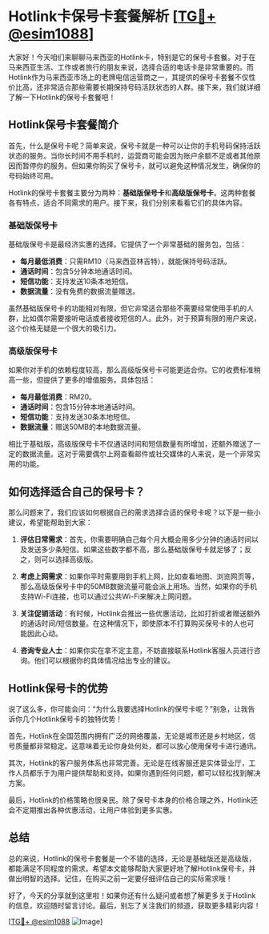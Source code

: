 # Hotlink卡保号卡套餐解析 [[TG💪+ @esim1088](https://t.me/s/esim1088)]

大家好！今天咱们来聊聊马来西亚的Hotlink卡，特别是它的保号卡套餐。对于在马来西亚生活、工作或者旅行的朋友来说，选择合适的电话卡是非常重要的。而Hotlink作为马来西亚市场上的老牌电信运营商之一，其提供的保号卡套餐不仅性价比高，还非常适合那些需要长期保持号码活跃状态的人群。接下来，我们就详细了解一下Hotlink的保号卡套餐吧！

## Hotlink保号卡套餐简介

首先，什么是保号卡呢？简单来说，保号卡就是一种可以让你的手机号码保持活跃状态的服务。当你长时间不用手机时，运营商可能会因为账户余额不足或者其他原因而暂停你的服务。但如果你购买了保号卡，就可以避免这种情况发生，确保你的号码始终可用。

Hotlink的保号卡套餐主要分为两种：**基础版保号卡**和**高级版保号卡**。这两种套餐各有特点，适合不同需求的用户。接下来，我们分别来看看它们的具体内容。

### 基础版保号卡

基础版保号卡是最经济实惠的选择。它提供了一个非常基础的服务包，包括：

- **每月最低消费**：只需RM10（马来西亚林吉特），就能保持号码活跃。
- **通话时间**：包含5分钟本地通话时间。
- **短信功能**：支持发送10条本地短信。
- **数据流量**：没有免费的数据流量赠送。

虽然基础版保号卡的功能相对有限，但它非常适合那些不需要经常使用手机的人群，比如偶尔需要接听电话或者接收短信的人。此外，对于预算有限的用户来说，这个价格无疑是一个很大的吸引力。

### 高级版保号卡

如果你对手机的依赖程度较高，那么高级版保号卡可能更适合你。它的收费标准稍高一些，但提供了更多的增值服务。具体包括：

- **每月最低消费**：RM20。
- **通话时间**：包含15分钟本地通话时间。
- **短信功能**：支持发送30条本地短信。
- **数据流量**：赠送50MB的本地数据流量。

相比于基础版，高级版保号卡不仅通话时间和短信数量有所增加，还额外赠送了一定的数据流量。这对于需要偶尔上网查看邮件或社交媒体的人来说，是一个非常实用的功能。

## 如何选择适合自己的保号卡？

那么问题来了，我们应该如何根据自己的需求选择合适的保号卡呢？以下是一些小建议，希望能帮助到大家：

1. **评估日常需求**：首先，你需要明确自己每个月大概会用多少分钟的通话时间以及发送多少条短信。如果这些数字都不高，那么基础版保号卡就足够了；反之，则可以选择高级版。

2. **考虑上网需求**：如果你平时需要用到手机上网，比如查看地图、浏览网页等，那么高级版保号卡中的50MB数据流量可能会派上用场。当然，如果你的手机支持Wi-Fi连接，也可以通过公共Wi-Fi来解决上网问题。

3. **关注促销活动**：有时候，Hotlink会推出一些优惠活动，比如打折或者赠送额外的通话时间/短信数量。在这种情况下，即使原本不打算购买保号卡的人也可能因此心动。

4. **咨询专业人士**：如果你实在拿不定主意，不妨直接联系Hotlink客服人员进行咨询。他们可以根据你的具体情况给出专业的建议。

## Hotlink保号卡的优势

说了这么多，你可能会问：“为什么我要选择Hotlink的保号卡呢？”别急，让我告诉你几个Hotlink保号卡的独特优势！

首先，Hotlink在全国范围内拥有广泛的网络覆盖，无论是城市还是乡村地区，信号质量都非常稳定。这意味着无论你身处何处，都可以放心使用保号卡进行通讯。

其次，Hotlink的客户服务体系也非常完善。无论是在线客服还是实体营业厅，工作人员都乐于为用户提供帮助和支持。如果你遇到任何问题，都可以轻松找到解决方案。

最后，Hotlink的价格策略也很亲民。除了保号卡本身的价格合理之外，Hotlink还会不定期推出各种优惠活动，让用户体验到更多实惠。

## 总结

总的来说，Hotlink的保号卡套餐是一个不错的选择，无论是基础版还是高级版，都能满足不同程度的需求。希望本文能够帮助大家更好地了解Hotlink保号卡，并做出明智的选择。记住，在购买之前一定要仔细评估自己的实际需求哦！

好了，今天的分享就到这里啦！如果你还有什么疑问或者想了解更多关于Hotlink的信息，欢迎随时留言讨论。最后，别忘了关注我们的频道，获取更多精彩内容！

[[TG💪+ @esim1088](https://t.me/s/esim1088) ![Image](https://i.postimg.cc/4NQfJmqS/Snipaste-2025-05-13-00-14-12.png)]